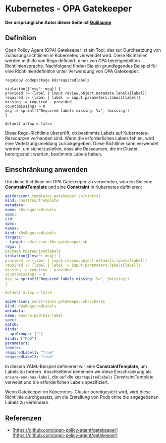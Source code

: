 # Kubernetes - OPA Gatekeeper

**Der ursprüngliche Autor dieser Seite ist** [**Guillaume**](https://www.linkedin.com/in/guillaume-c-ab4b9a196/en)

## Definition

Open Policy Agent (OPA) Gatekeeper ist ein Tool, das zur Durchsetzung von Zulassungsrichtlinien in Kubernetes verwendet wird. Diese Richtlinien werden mithilfe von Rego definiert, einer von OPA bereitgestellten Richtliniensprache. Nachfolgend finden Sie ein grundlegendes Beispiel für eine Richtliniendefinition unter Verwendung von OPA Gatekeeper:
```rego
regoCopy codepackage k8srequiredlabels

violation[{"msg": msg}] {
provided := {label | input.review.object.metadata.labels[label]}
required := {label | label := input.parameters.labels[label]}
missing := required - provided
count(missing) > 0
msg := sprintf("Required labels missing: %v", [missing])
}

default allow = false
```
Diese Rego-Richtlinie überprüft, ob bestimmte Labels auf Kubernetes-Ressourcen vorhanden sind. Wenn die erforderlichen Labels fehlen, wird eine Verletzungsmeldung zurückgegeben. Diese Richtlinie kann verwendet werden, um sicherzustellen, dass alle Ressourcen, die im Cluster bereitgestellt werden, bestimmte Labels haben.

## Einschränkung anwenden

Um diese Richtlinie mit OPA Gatekeeper zu verwenden, würden Sie eine **ConstraintTemplate** und eine **Constraint** in Kubernetes definieren:
```yaml
apiVersion: templates.gatekeeper.sh/v1beta1
kind: ConstraintTemplate
metadata:
name: k8srequiredlabels
spec:
crd:
spec:
names:
kind: K8sRequiredLabels
targets:
- target: admission.k8s.gatekeeper.sh
rego: |
package k8srequiredlabels
violation[{"msg": msg}] {
provided := {label | input.review.object.metadata.labels[label]}
required := {label | label := input.parameters.labels[label]}
missing := required - provided
count(missing) > 0
msg := sprintf("Required labels missing: %v", [missing])
}

default allow = false
```

```yaml
apiVersion: constraints.gatekeeper.sh/v1beta1
kind: K8sRequiredLabels
metadata:
name: ensure-pod-has-label
spec:
match:
kinds:
- apiGroups: [""]
kinds: ["Pod"]
parameters:
labels:
requiredLabel1: "true"
requiredLabel2: "true"
```
In diesem YAML-Beispiel definieren wir eine **ConstraintTemplate**, um Labels zu fordern. Anschließend benennen wir diese Einschränkung als `ensure-pod-has-label`, die auf die `k8srequiredlabels` ConstraintTemplate verweist und die erforderlichen Labels spezifiziert.

Wenn Gatekeeper im Kubernetes-Cluster bereitgestellt wird, wird diese Richtlinie durchgesetzt, um die Erstellung von Pods ohne die angegebenen Labels zu verhindern.

## Referenzen

* [https://github.com/open-policy-agent/gatekeeper](https://github.com/open-policy-agent/gatekeeper)
